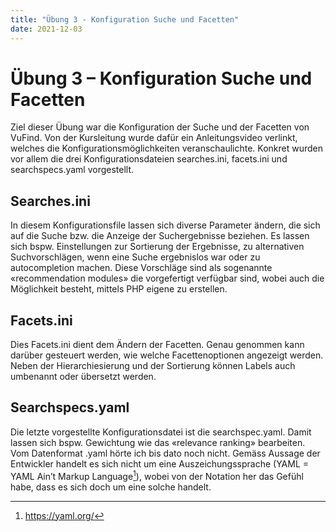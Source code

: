 ```yaml
---
title: "Übung 3 - Konfiguration Suche und Facetten"
date: 2021-12-03
---
```

# Übung 3 – Konfiguration Suche und Facetten
Ziel dieser Übung war die Konfiguration der Suche und der Facetten von VuFind. Von der Kursleitung wurde dafür ein Anleitungsvideo verlinkt, welches die Konfigurationsmöglichkeiten veranschaulichte. Konkret wurden vor allem die drei Konfigurationsdateien searches.ini, facets.ini und searchspecs.yaml vorgestellt.

## Searches.ini
In diesem Konfigurationsfile lassen sich diverse Parameter ändern, die sich auf die Suche bzw. die Anzeige der Suchergebnisse beziehen. Es lassen sich bspw. Einstellungen zur Sortierung der Ergebnisse, zu alternativen Suchvorschlägen, wenn eine Suche ergebnislos war oder zu autocompletion machen. Diese Vorschläge sind als sogenannte «recommendation modules» die vorgefertigt verfügbar sind, wobei auch die Möglichkeit besteht, mittels PHP eigene zu erstellen.

## Facets.ini
Dies Facets.ini dient dem Ändern der Facetten. Genau genommen kann darüber gesteuert werden, wie welche Facettenoptionen angezeigt werden. Neben der Hierarchiesierung und der Sortierung können Labels auch umbenannt oder übersetzt werden.

## Searchspecs.yaml
Die letzte vorgestellte Konfigurationsdatei ist die searchspec.yaml. Damit lassen sich bspw. Gewichtung wie das «relevance ranking» bearbeiten. Vom Datenformat .yaml hörte ich bis dato noch nicht. Gemäss Aussage der Entwickler handelt es sich nicht um eine Auszeichungssprache (YAML = YAML Ain’t Markup Language[^1]), wobei von der Notation her das Gefühl habe, dass es sich doch um eine solche handelt.

[^1]: https://yaml.org/
